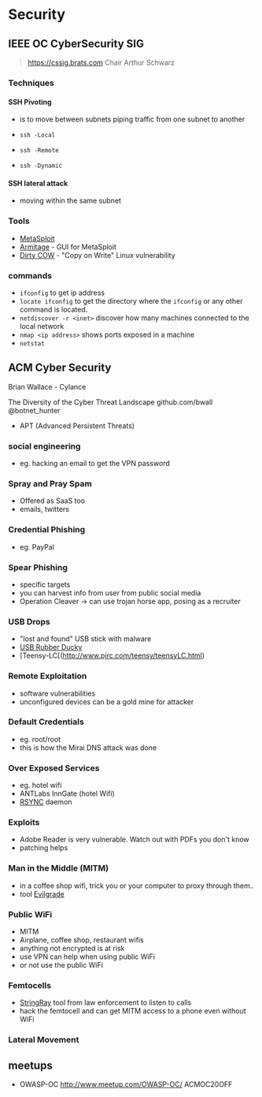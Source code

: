 # Security

## IEEE OC CyberSecurity SIG
> https://cssig.brats.com
> Chair Arthur Schwarz

### Techniques

#### SSH Pivoting
- is to move between subnets piping traffic from one subnet to another

- `ssh -Local`
- `ssh -Remote`
- `ssh -Dynamic`

#### SSH lateral attack
- moving within the same subnet


### Tools

- [MetaSploit](https://www.metasploit.com/)
- [Armitage](http://www.fastandeasyhacking.com) - GUI for MetaSploit
- [Dirty COW](https://dirtycow.ninja/) - "Copy on Write" Linux vulnerability


### commands

- `ifconfig` to get ip address
- `locate ifconfig` to get the directory where the `ifconfig` or any other command is located.
- `netdiscover -r <inet>` discover how many machines connected to the local network
- `nmap <ip address>` shows ports exposed in a machine
- `netstat`
 
## ACM Cyber Security
 
 Brian Wallace - Cylance
  
 The Diversity of the Cyber Threat Landscape
 github.com/bwall
 @botnet_hunter

- APT (Advanced Persistent Threats)

### social engineering
- eg. hacking an email to get the VPN password

### Spray and Pray Spam
- Offered as SaaS too
- emails, twitters

### Credential Phishing
- eg. PayPal

### Spear Phishing
- specific targets
- you can harvest info from user from public social media
 - Operation Cleaver -> can use trojan horse app, posing as a recruiter

### USB Drops
- "lost and found" USB stick with malware
- [USB Rubber Ducky](http://usbrubberducky.com/#!index.md)
- [Teensy-LC[(http://www.pjrc.com/teensy/teensyLC.html)

### Remote Exploitation
- software vulnerabilities
- unconfigured devices can be a gold mine for attacker

### Default Credentials
- eg. root/root
- this is how the Mirai DNS attack was done

### Over Exposed Services
- eg. hotel wifi
- ANTLabs InnGate (hotel Wifi)
- [RSYNC](https://en.wikipedia.org/wiki/Rsync) daemon

### Exploits
- Adobe Reader is very vulnerable. Watch out with PDFs you don't know
- patching helps

### Man in the Middle (MITM)
- in a coffee shop wifi, trick you or your computer to proxy through them.. 
- tool [Evilgrade](http://tools.kali.org/sniffingspoofing/isr-evilgrade)

### Public WiFi
- MITM
- Airplane, coffee shop, restaurant wifis
- anything not encrypted is at risk
- use VPN can help when using public WiFi
- or not use the public WiFi

### Femtocells
- [StringRay](https://en.wikipedia.org/wiki/Stingray_phone_tracker) tool from law enforcement to listen to calls
- hack the femtocell and can get MITM access to a phone even without WiFi

### Lateral Movement



 ## meetups
 - OWASP-OC http://www.meetup.com/OWASP-OC/  ACMOC20OFF
 